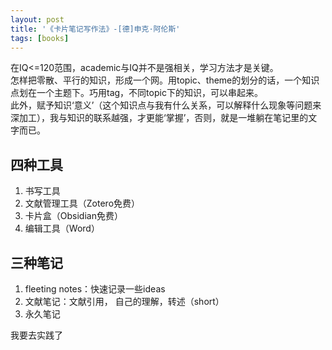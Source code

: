 ```yaml
---
layout: post
title: '《卡片笔记写作法》-[德]申克·阿伦斯'
tags: [books]
---
```


在IQ<=120范围，academic与IQ并不是强相关，学习方法才是关键。\
怎样把零散、平行的知识，形成一个网。用topic、theme的划分的话，一个知识点划在一个主题下。巧用tag，不同topic下的知识，可以串起来。\
此外，赋予知识‘意义’（这个知识点与我有什么关系，可以解释什么现象等问题来深加工），我与知识的联系越强，才更能‘掌握’，否则，就是一堆躺在笔记里的文字而已。

## 四种工具

1. 书写工具
2. 文献管理工具（Zotero免费）
3. 卡片盒（Obsidian免费）
4. 编辑工具（Word）

## 三种笔记
1. fleeting notes：快速记录一些ideas
2. 文献笔记：文献引用， 自己的理解，转述（short）
3. 永久笔记

我要去实践了
